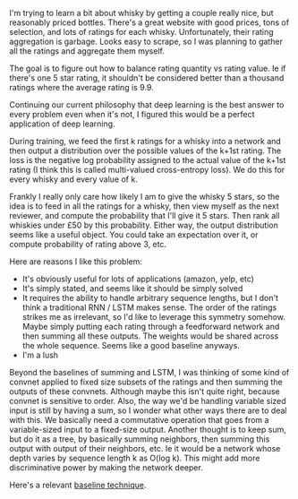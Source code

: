 I'm trying to learn a bit about whisky by getting a couple really nice, but
reasonably priced bottles.  There's a great website with good prices, tons of
selection, and lots of ratings for each whisky.  Unfortunately, their rating
aggregation is garbage.  Looks easy to scrape, so I was planning to gather all
the ratings and aggregate them myself.

The goal is to figure out how to balance rating quantity vs rating value.  Ie
if there's one 5 star rating, it shouldn't be considered better than a thousand
ratings where the average rating is 9.9.

Continuing our current philosophy that deep learning is the best answer to
every problem even when it's not, I figured this would be a perfect application
of deep learning.

During training, we feed the first k ratings for a whisky into a network and
then output a distribution over the possible values of the k+1st rating. The
loss is the negative log probability assigned to the actual value of the k+1st
rating (I think this is called multi-valued cross-entropy loss).  We do this
for every whisky and every value of k.

Frankly I really only care how likely I am to give the whisky 5 stars, so the
idea is to feed in all the ratings for a whisky, then view myself as the next
reviewer, and compute the probability that I'll give it 5 stars.  Then rank all
whiskies under £50 by this probability.  Either way, the output distribution
seems like a useful object.  You could take an expectation over it, or compute
probability of rating above 3, etc.

Here are reasons I like this problem:

- It's obviously useful for lots of applications (amazon, yelp, etc)
- It's simply stated, and seems like it should be simply solved
- It requires the ability to handle arbitrary sequence lengths, but I don't
  think a traditional RNN / LSTM makes sense.  The order of the ratings strikes
  me as irrelevant, so I'd like to leverage this symmetry somehow.  Maybe
  simply putting each rating through a feedforward network and then summing all
  these outputs.  The weights would be shared across the whole sequence.  Seems
  like a good baseline anyways.
- I'm a lush

Beyond the baselines of summing and LSTM, I was thinking of some kind of
convnet applied to fixed size subsets of the ratings and then summing the
outputs of these convnets.  Although maybe this isn't quite right, because
convnet is sensitive to order.  Also, the way we'd be handling variable sized
input is still by having a sum, so I wonder what other ways there are to deal
with this.  We basically need a commutative operation that goes from a
variable-sized input to a fixed-size output.  Another thought is to keep sum,
but do it as a tree, by basically summing neighbors, then summing this output
with output of their neighbors, etc.  Ie it would be a network whose depth
varies by sequence length k as O(log k).  This might add more discriminative
power by making the network deeper. 

Here's a relevant [baseline technique](http://math.stackexchange.com/a/942965).
